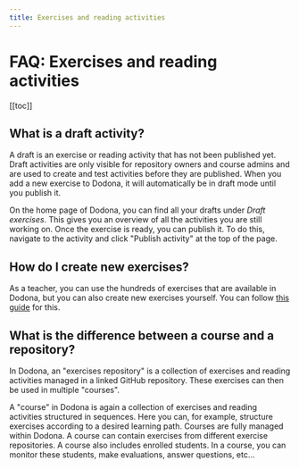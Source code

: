 ```yaml
---
title: Exercises and reading activities
---
```


# FAQ: Exercises and reading activities

[[toc]]

## What is a draft activity? <Badge type="tip" text="teacher" />
A draft is an exercise or reading activity that has not been published yet. Draft activities are only visible for repository owners and course admins and are used to create and test activities before they are published. When you add a new exercise to Dodona, it will automatically be in draft mode until you publish it.

On the home page of Dodona, you can find all your drafts under _Draft exercises_. This gives you an overview of all the activities you are still working on. Once the exercise is ready, you can publish it. To do this, navigate to the activity and click "Publish activity" at the top of the page.

## How do I create new exercises? <Badge type="tip" text="teacher" />
As a teacher, you can use the hundreds of exercises that are available in Dodona, but you can also create new exercises yourself. You can follow [this guide](/en/guides/exercises/creating-exercises/introduction) for this.

## What is the difference between a course and a repository? <Badge type="tip" text="teacher" />
In Dodona, an "exercises repository" is a collection of exercises and reading activities managed in a linked GitHub repository.
These exercises can then be used in multiple "courses".

A "course" in Dodona is again a collection of exercises and reading activities structured in sequences. Here you can, for example, structure exercises according to a desired learning path. Courses are fully managed within Dodona. A course can contain exercises from different exercise repositories. A course also includes enrolled students. In a course, you can monitor these students, make evaluations, answer questions, etc...
